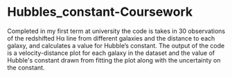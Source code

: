 # Hubbles_constant-Coursework
Completed in my first term at university the code is takes in 30 observations of the redshifted Hα line from different galaxies and the distance to each galaxy, and calculates a value for Hubble’s constant. The output of the code is a velocity-distance plot for each galaxy in the dataset and the value of Hubble's constant drawn from fitting the plot along with the uncertainty on the constant.
